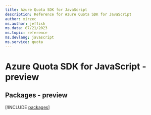```yaml
---
title: Azure Quota SDK for JavaScript
description: Reference for Azure Quota SDK for JavaScript
author: xirzec
ms.author: jeffish
ms.data: 07/21/2023
ms.topic: reference
ms.devlang: javascript
ms.service: quota
---
```

# Azure Quota SDK for JavaScript - preview
## Packages - preview
[!INCLUDE [packages](quota-index.md)]